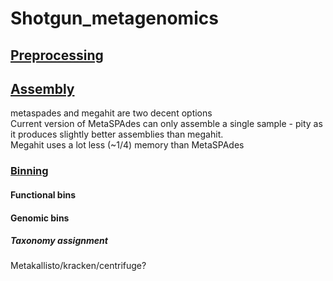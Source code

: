 # Shotgun_metagenomics

## [Preprocessing](../master/Preprocessing/README.md)

## [Assembly](../master/Assembly/README.md)
metaspades and megahit are two decent options  
Current version of MetaSPAdes can only assemble a single sample - pity as it produces slightly better assemblies than megahit.  
Megahit uses a lot less (~1/4) memory than MetaSPAdes

### [Binning](../master/Binning/README.md)

#### Functional bins

#### Genomic bins

##### Taxonomy assignment
Metakallisto/kracken/centrifuge?

